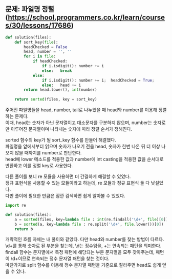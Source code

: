 ## 문제: 파일명 정렬 (https://school.programmers.co.kr/learn/courses/30/lessons/17686)
```python
def solution(files):
    def sort_key(file):
        headChecked = False
        head, number = '', ''
        for i in file:
            if headChecked:
                if i.isdigit(): number += i
                else:   break
            else:
                if i.isdigit(): number += i;  headChecked = True;
                else:   head += i
        return head.lower(), int(number)
    
    return sorted(files, key = sort_key)
```
주어진 파일명들을 head, number, tail로 나누었을 때 head와 number를 이용해 정렬하는 문제다.  
이때, head는 숫자가 아닌 문자열이고 대소문자를 구분하지 않으며, number는 숫자로만 이루어진 문자열이며 나타내는 숫자에 따라 정렬 순서가 정해진다.  

sorted 함수의 key가 될 sort_key 함수를 만들어 해결했다.  
파일명을 앞에서부터 읽으며 숫자가 나오기 전을 head, 숫자가 한번 나온 뒤 더 이상 나오지 않을 때까지를 number로 판단한다.  
head에 lower 메소드를 적용한 값과 number에 int casting을 적용한 값을 순서대로 반환하고 이를 정렬 key로 사용한다.  

다른 풀이를 보니 re 모듈을 사용하면 더 간결하게 해결할 수 있었다.  
정규 표현식을 사용할 수 있는 모듈이라고 하는데, re 모듈과 정규 표현식 둘 다 낯설었다.  
다만 풀이에 필요한 만큼은 잠깐 검색하면 쉽게 알아볼 수 있었다.  
```python
import re

def solution(files):
    a = sorted(files, key=lambda file : int(re.findall('\d+', file)[0]))
    b = sorted(a, key=lambda file : re.split('\d+', file.lower())[0])
    return b
```
개략적인 흐름 자체는 내 풀이와 같았다. 다만 head와 number를 찾는 방법이 다르다.  
\d+를 통해 숫자로 된 부분을 찾는데, \d는 정수임을, +는 연속되는 패턴을 의미한다.  
findall 함수는 문자열에서 특정 패턴에 해당되는 부분 문자열을 모두 찾아주는데, 패턴이 \d+이므로 연속되는 정수 문자열 패턴을 찾는 것이다.  
마찬가지로 split 함수를 이용해 정수 문자열 패턴을 기준으로 잘라주면 head도 쉽게 얻을 수 있다.  
